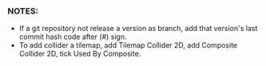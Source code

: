 ### NOTES:
  - If a git repository not release a version as branch, add that version's last commit hash code after (#) sign.
  - To add collider a tilemap, add Tilemap Collider 2D, add Composite Collider 2D, tick Used By Composite.